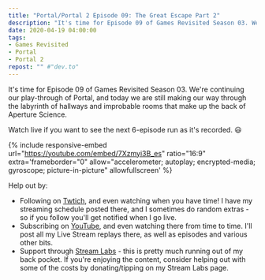 ```yaml
---
title: "Portal/Portal 2 Episode 09: The Great Escape Part 2"
description: "It's time for Episode 09 of Games Revisited Season 03. We're continuing our play-through of Portal, and today we are still making our way through the labyrinth of hallways and improbable rooms that make up the back of Aperture Science."
date: 2020-04-19 04:00:00
tags:
- Games Revisited
- Portal
- Portal 2
repost: "" #"dev.to"
---
```


It's time for Episode 09 of Games Revisited Season 03. We're continuing our play-through of Portal, and today we are still making our way through the labyrinth of hallways and improbable rooms that make up the back of Aperture Science.

Watch live if you want to see the next 6-episode run as it's recorded. :smiley:
<!--more-->

{% include responsive-embed url="https://youtube.com/embed/7Xzmyi3B_es" ratio="16:9" extra='frameborder="0" allow="accelerometer; autoplay; encrypted-media; gyroscope; picture-in-picture" allowfullscreen' %}

Help out by:
 * Following on [Twtich](https://twitch.tv/AnonJr_Live), and even watching when you have time! I have my streaming schedule posted there, and I sometimes do random extras - so if you follow you'll get notified when I go live.
 * Subscribing on [YouTube](http://www.youtube.com/channel/UCXafqhKHbkSUIrq0LAuu0tw), and even watching there from time to time. I'll post all my Live Stream replays there, as well as episodes and various other bits.
 * Support through [Stream Labs](https://streamlabs.com/anonjr_live) - this is pretty much running out of my back pocket. If you're enjoying the content, consider helping out with some of the costs by donating/tipping on my Stream Labs page.